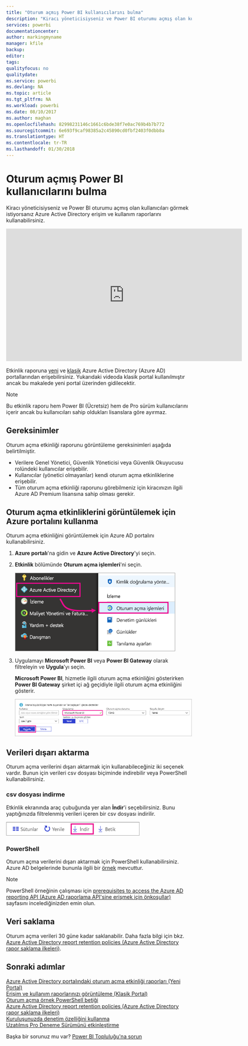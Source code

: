 ```yaml
---
title: "Oturum açmış Power BI kullanıcılarını bulma"
description: "Kiracı yöneticisiyseniz ve Power BI oturumu açmış olan kullanıcıları görmek istiyorsanız Azure Active Directory erişim ve kullanım raporlarını kullanabilirsiniz."
services: powerbi
documentationcenter: 
author: markingmyname
manager: kfile
backup: 
editor: 
tags: 
qualityfocus: no
qualitydate: 
ms.service: powerbi
ms.devlang: NA
ms.topic: article
ms.tgt_pltfrm: NA
ms.workload: powerbi
ms.date: 08/10/2017
ms.author: maghan
ms.openlocfilehash: 82998231146c1661c6bde38f7e0ac769b4b7b772
ms.sourcegitcommit: 6e693f9caf98385a2c45890cd0fbf2403f0dbb8a
ms.translationtype: HT
ms.contentlocale: tr-TR
ms.lasthandoff: 01/30/2018
---
```

# <a name="find-power-bi-users-that-have-signed-in"></a>Oturum açmış Power BI kullanıcılarını bulma
Kiracı yöneticisiyseniz ve Power BI oturumu açmış olan kullanıcıları görmek istiyorsanız Azure Active Directory erişim ve kullanım raporlarını kullanabilirsiniz.

<iframe width="640" height="360" src="https://www.youtube.com/embed/1AVgh9w9VM8?showinfo=0" frameborder="0" allowfullscreen></iframe>

Etkinlik raporuna [yeni](https://docs.microsoft.com/azure/active-directory/active-directory-reporting-activity-sign-ins) ve [klasik](https://docs.microsoft.com/azure/active-directory/active-directory-view-access-usage-reports) Azure Active Directory (Azure AD) portallarından erişebilirsiniz. Yukarıdaki videoda klasik portal kullanılmıştır ancak bu makalede yeni portal üzerinden gidilecektir.

> [!NOTE]
> Bu etkinlik raporu hem Power BI (Ücretsiz) hem de Pro sürüm kullanıcılarını içerir ancak bu kullanıcıları sahip oldukları lisanslara göre ayırmaz.
> 
> 

## <a name="requirements"></a>Gereksinimler
Oturum açma etkinliği raporunu görüntüleme gereksinimleri aşağıda belirtilmiştir.

* Verilere Genel Yönetici, Güvenlik Yöneticisi veya Güvenlik Okuyucusu rolündeki kullanıcılar erişebilir.
* Kullanıcılar (yönetici olmayanlar) kendi oturum açma etkinliklerine erişebilir.
* Tüm oturum açma etkinliği raporunu görebilmeniz için kiracınızın ilgili Azure AD Premium lisansına sahip olması gerekir.

## <a name="using-the-azure-portal-to-view-sign-ins"></a>Oturum açma etkinliklerini görüntülemek için Azure portalını kullanma
Oturum açma etkinliğini görüntülemek için Azure AD portalını kullanabilirsiniz.

1. **Azure portalı**'na gidin ve **Azure Active Directory**'yi seçin.
2. **Etkinlik** bölümünde **Oturum açma işlemleri**'ni seçin.
   
    ![](media/service-admin-access-usage/azure-portal-sign-ins.png)
3. Uygulamayı **Microsoft Power BI** veya **Power BI Gateway** olarak filtreleyin ve **Uygula**'yı seçin.
   
    **Microsoft Power BI**, hizmetle ilgili oturum açma etkinliğini gösterirken **Power BI Gateway** şirket içi ağ geçidiyle ilgili oturum açma etkinliğini gösterir.
   
    ![](media/service-admin-access-usage/sign-in-filter.png)

## <a name="export-the-data"></a>Verileri dışarı aktarma
Oturum açma verilerini dışarı aktarmak için kullanabileceğiniz iki seçenek vardır. Bunun için verileri csv dosyası biçiminde indirebilir veya PowerShell kullanabilirsiniz.

### <a name="download-csv"></a>csv dosyası indirme
Etkinlik ekranında araç çubuğunda yer alan **İndir**'i seçebilirsiniz. Bunu yaptığınızda filtrelenmiş verileri içeren bir csv dosyası indirilir.

![](media/service-admin-access-usage/download-sign-in-data-csv.png)

### <a name="powershell"></a>PowerShell
Oturum açma verilerini dışarı aktarmak için PowerShell kullanabilirsiniz. Azure AD belgelerinde bununla ilgili bir [örnek](https://docs.microsoft.com/azure/active-directory/active-directory-reporting-api-sign-in-activity-samples#powershell-script) mevcuttur.

> [!NOTE]
> PowerShell örneğinin çalışması için [prerequisites to access the Azure AD reporting API (Azure AD raporlama API'sine erişmek için önkoşullar)](https://docs.microsoft.com/en-us/azure/active-directory/active-directory-reporting-api-prerequisites) sayfasını incelediğinizden emin olun.
> 
> 

## <a name="data-retention"></a>Veri saklama
Oturum açma verileri 30 güne kadar saklanabilir. Daha fazla bilgi için bkz. [Azure Active Directory report retention policies (Azure Active Directory rapor saklama ilkeleri)](https://docs.microsoft.com/azure/active-directory/active-directory-reporting-retention).

## <a name="next-steps"></a>Sonraki adımlar
[Azure Active Directory portalındaki oturum açma etkinliği raporları (Yeni Portal)](https://docs.microsoft.com/azure/active-directory/active-directory-reporting-activity-sign-ins)  
[Erişim ve kullanım raporlarınızı görüntüleme (Klasik Portal)](https://docs.microsoft.com/azure/active-directory/active-directory-view-access-usage-reports#view-or-download-a-report)  
[Oturum açma örnek PowerShell betiği](https://docs.microsoft.com/azure/active-directory/active-directory-reporting-api-sign-in-activity-samples#powershell-script)  
[Azure Active Directory report retention policies (Azure Active Directory rapor saklama ilkeleri)](https://docs.microsoft.com/azure/active-directory/active-directory-reporting-retention)  
[Kuruluşunuzda denetim özelliğini kullanma](service-admin-auditing.md)  
[Uzatılmış Pro Deneme Sürümünü etkinleştirme](service-extended-pro-trial.md)

Başka bir sorunuz mu var? [Power BI Topluluğu'na sorun](https://community.powerbi.com/)

